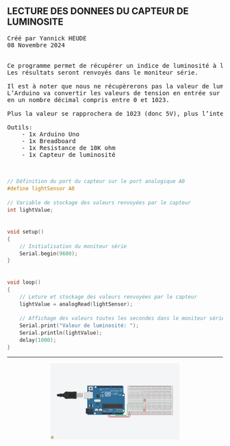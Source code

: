 ## LECTURE DES DONNEES DU CAPTEUR DE LUMINOSITE

<pre>
Créé par Yannick HEUDE
08 Novembre 2024


Ce programme permet de récupérer un indice de luminosité à l'aide d'un capteur.
Les résultats seront renvoyés dans le moniteur série.

Il est à noter que nous ne récupèrerons pas la valeur de luminosité en lux. 
L’Arduino va convertir les valeurs de tension en entrée sur A0 (qui varie de 0 à 5V) 
en un nombre décimal compris entre 0 et 1023.

Plus la valeur se rapprochera de 1023 (donc 5V), plus l’intensité lumineuse sera importante.

Outils:
    - 1x Arduino Uno
    - 1x Breadboard
    - 1x Resistance de 10K ohm
    - 1x Capteur de luminosité
</pre>

<br>

```c
// Définition du port du capteur sur le port analogique A0
#define lightSensor A0

// Variable de stockage des valeurs renvoyées par le capteur
int lightValue;


void setup()
{
    // Initialisation du moniteur série
    Serial.begin(9600);
}


void loop()
{
    // Leture et stockage des valeurs renvoyées par le capteur
    lightValue = analogRead(lightSensor);

    // Affichage des valeurs toutes les secondes dans le moniteur série
    Serial.print("Valeur de luminosité: ");
    Serial.println(lightValue);
    delay(1000);
}
```

---

<div align="center">
    <img
        src="https://github.com/AyckinnLisa/arduino/blob/main/pics/light_sensor.png"
        style="width:60%">
</div>
